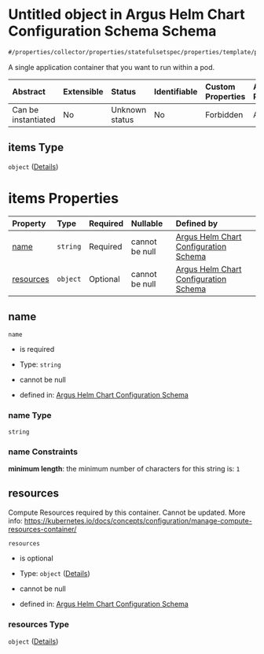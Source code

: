 # Untitled object in Argus Helm Chart Configuration Schema Schema

```txt
#/properties/collector/properties/statefulsetspec/properties/template/properties/spec/properties/containers/items#/properties/collector/properties/statefulsetSpec/properties/template/properties/spec/properties/containers/items
```

A single application container that you want to run within a pod.

| Abstract            | Extensible | Status         | Identifiable | Custom Properties | Additional Properties | Access Restrictions | Defined In                                                        |
| :------------------ | :--------- | :------------- | :----------- | :---------------- | :-------------------- | :------------------ | :---------------------------------------------------------------- |
| Can be instantiated | No         | Unknown status | No           | Forbidden         | Allowed               | none                | [values.schema.json\*](values.schema.json "open original schema") |

## items Type

`object` ([Details](values-properties-the-collector-schema-properties-statefulsetspec-properties-template-properties-spec-properties-containers-items.md))

# items Properties

| Property                | Type     | Required | Nullable       | Defined by                                                                                                                                                                                                                                                                                                                                                                                                                                                   |
| :---------------------- | :------- | :------- | :------------- | :----------------------------------------------------------------------------------------------------------------------------------------------------------------------------------------------------------------------------------------------------------------------------------------------------------------------------------------------------------------------------------------------------------------------------------------------------------- |
| [name](#name)           | `string` | Required | cannot be null | [Argus Helm Chart Configuration Schema](values-properties-the-collector-schema-properties-statefulsetspec-properties-template-properties-spec-properties-containers-items-properties-name.md "#/properties/collector/properties/statefulsetspec/properties/template/properties/spec/properties/containers/items#/properties/collector/properties/statefulsetSpec/properties/template/properties/spec/properties/containers/items/properties/name")           |
| [resources](#resources) | `object` | Optional | cannot be null | [Argus Helm Chart Configuration Schema](values-properties-the-collector-schema-properties-statefulsetspec-properties-template-properties-spec-properties-containers-items-properties-resources.md "#/properties/collector/properties/statefulsetspec/properties/template/properties/spec/properties/containers/items#/properties/collector/properties/statefulsetSpec/properties/template/properties/spec/properties/containers/items/properties/resources") |

## name



`name`

*   is required

*   Type: `string`

*   cannot be null

*   defined in: [Argus Helm Chart Configuration Schema](values-properties-the-collector-schema-properties-statefulsetspec-properties-template-properties-spec-properties-containers-items-properties-name.md "#/properties/collector/properties/statefulsetspec/properties/template/properties/spec/properties/containers/items#/properties/collector/properties/statefulsetSpec/properties/template/properties/spec/properties/containers/items/properties/name")

### name Type

`string`

### name Constraints

**minimum length**: the minimum number of characters for this string is: `1`

## resources

Compute Resources required by this container. Cannot be updated. More info: <https://kubernetes.io/docs/concepts/configuration/manage-compute-resources-container/>

`resources`

*   is optional

*   Type: `object` ([Details](values-properties-the-collector-schema-properties-statefulsetspec-properties-template-properties-spec-properties-containers-items-properties-resources.md))

*   cannot be null

*   defined in: [Argus Helm Chart Configuration Schema](values-properties-the-collector-schema-properties-statefulsetspec-properties-template-properties-spec-properties-containers-items-properties-resources.md "#/properties/collector/properties/statefulsetspec/properties/template/properties/spec/properties/containers/items#/properties/collector/properties/statefulsetSpec/properties/template/properties/spec/properties/containers/items/properties/resources")

### resources Type

`object` ([Details](values-properties-the-collector-schema-properties-statefulsetspec-properties-template-properties-spec-properties-containers-items-properties-resources.md))

